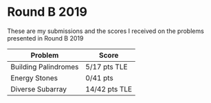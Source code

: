 # Round B 2019

These are my submissions and the scores I received on the problems presented in Round B 2019

| Problem              | Score          |
|----------------------|----------------|
| Building Palindromes | 5/17 pts   TLE |
| Energy Stones        | 0/41 pts       |
| Diverse Subarray     | 14/42 pts  TLE |